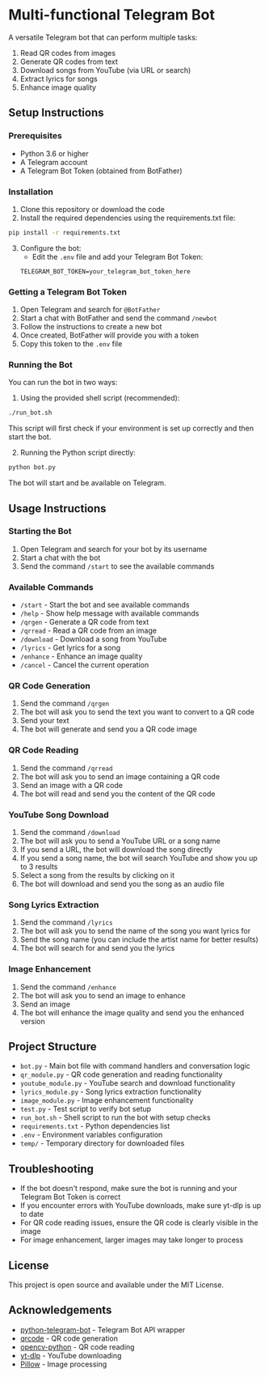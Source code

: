 # Multi-functional Telegram Bot

A versatile Telegram bot that can perform multiple tasks:

1. Read QR codes from images
2. Generate QR codes from text
3. Download songs from YouTube (via URL or search)
4. Extract lyrics for songs
5. Enhance image quality

## Setup Instructions

### Prerequisites

- Python 3.6 or higher
- A Telegram account
- A Telegram Bot Token (obtained from BotFather)

### Installation

1. Clone this repository or download the code
2. Install the required dependencies using the requirements.txt file:

```bash
pip install -r requirements.txt
```

3. Configure the bot:
   - Edit the `.env` file and add your Telegram Bot Token:
   ```
   TELEGRAM_BOT_TOKEN=your_telegram_bot_token_here
   ```

### Getting a Telegram Bot Token

1. Open Telegram and search for `@BotFather`
2. Start a chat with BotFather and send the command `/newbot`
3. Follow the instructions to create a new bot
4. Once created, BotFather will provide you with a token
5. Copy this token to the `.env` file

### Running the Bot

You can run the bot in two ways:

1. Using the provided shell script (recommended):

```bash
./run_bot.sh
```

This script will first check if your environment is set up correctly and then start the bot.

2. Running the Python script directly:

```bash
python bot.py
```

The bot will start and be available on Telegram.

## Usage Instructions

### Starting the Bot

1. Open Telegram and search for your bot by its username
2. Start a chat with the bot
3. Send the command `/start` to see the available commands

### Available Commands

- `/start` - Start the bot and see available commands
- `/help` - Show help message with available commands
- `/qrgen` - Generate a QR code from text
- `/qrread` - Read a QR code from an image
- `/download` - Download a song from YouTube
- `/lyrics` - Get lyrics for a song
- `/enhance` - Enhance an image quality
- `/cancel` - Cancel the current operation

### QR Code Generation

1. Send the command `/qrgen`
2. The bot will ask you to send the text you want to convert to a QR code
3. Send your text
4. The bot will generate and send you a QR code image

### QR Code Reading

1. Send the command `/qrread`
2. The bot will ask you to send an image containing a QR code
3. Send an image with a QR code
4. The bot will read and send you the content of the QR code

### YouTube Song Download

1. Send the command `/download`
2. The bot will ask you to send a YouTube URL or a song name
3. If you send a URL, the bot will download the song directly
4. If you send a song name, the bot will search YouTube and show you up to 3 results
5. Select a song from the results by clicking on it
6. The bot will download and send you the song as an audio file

### Song Lyrics Extraction

1. Send the command `/lyrics`
2. The bot will ask you to send the name of the song you want lyrics for
3. Send the song name (you can include the artist name for better results)
4. The bot will search for and send you the lyrics

### Image Enhancement

1. Send the command `/enhance`
2. The bot will ask you to send an image to enhance
3. Send an image
4. The bot will enhance the image quality and send you the enhanced version

## Project Structure

- `bot.py` - Main bot file with command handlers and conversation logic
- `qr_module.py` - QR code generation and reading functionality
- `youtube_module.py` - YouTube search and download functionality
- `lyrics_module.py` - Song lyrics extraction functionality
- `image_module.py` - Image enhancement functionality
- `test.py` - Test script to verify bot setup
- `run_bot.sh` - Shell script to run the bot with setup checks
- `requirements.txt` - Python dependencies list
- `.env` - Environment variables configuration
- `temp/` - Temporary directory for downloaded files

## Troubleshooting

- If the bot doesn't respond, make sure the bot is running and your Telegram Bot Token is correct
- If you encounter errors with YouTube downloads, make sure yt-dlp is up to date
- For QR code reading issues, ensure the QR code is clearly visible in the image
- For image enhancement, larger images may take longer to process

## License

This project is open source and available under the MIT License.

## Acknowledgements

- [python-telegram-bot](https://github.com/python-telegram-bot/python-telegram-bot) - Telegram Bot API wrapper
- [qrcode](https://github.com/lincolnloop/python-qrcode) - QR code generation
- [opencv-python](https://github.com/opencv/opencv-python) - QR code reading
- [yt-dlp](https://github.com/yt-dlp/yt-dlp) - YouTube downloading
- [Pillow](https://github.com/python-pillow/Pillow) - Image processing

